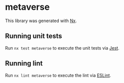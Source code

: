 # metaverse

This library was generated with [Nx](https://nx.dev).

## Running unit tests

Run `nx test metaverse` to execute the unit tests via [Jest](https://jestjs.io).

## Running lint

Run `nx lint metaverse` to execute the lint via [ESLint](https://eslint.org/).
